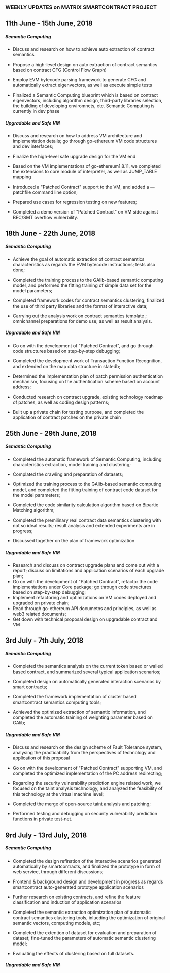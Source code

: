 ### WEEKLY UPDATES on MATRIX SMARTCONTRACT PROJECT

## 11th June - 15th June, 2018

##### Semantic Computing


- Discuss and research on how to achieve auto extraction of contract semantics 

- Propose a high-level design on auto extraction of contract semantics based on contract CFG (Control Flow Graph)

- Employ EVM bytecode parsing framework to generate CFG and automatically extract eigenvectors, as well as execute simple tests

- Finalized a Semantic Computing blueprint which is based on contract eigenvectors, including algorithm design, third-party libraries selection, the building of developing enviromnets, etc. Semantic Computing is currently in dev phase


##### Upgradable and Safe VM

- Discuss and research on how to address VM architecture and implementation details; go through go-ethereum VM code structures and dev interfaces;

- Finalize the high-level safe upgrade design for the VM end

- Based on the VM implementations of go-ethereum1.8.11, we completed the extensions to core module of interpreter, as well as JUMP_TABLE mapping

- Introduced a "Patched Contract" support to the VM, and added a —patchfile command line option;

- Prepared use cases for regression testing on new features;

- Completed a demo version of "Patched Contract" on VM side against BEC/SMT overflow vulnerbility.


## 18th June - 22th June, 2018

##### Semantic Computing

- Achieve the goal of automatic extraction of contract semantics characteristics as regards the EVM bytecode instructions; tests also done;

- Completed the training process to the GAlib-based semantic computing model, and performed the fitting training of simple data set for the model parameters;

- Completed framework codes for contract semantics clustering; finalized the use of third party libraries and the format of interactive data;

- Carrying out the analysis work on contract semantics template ; omnichannel preparations for demo use; as well as result analysis.


##### Upgradable and Safe VM

- Go on with the development of "Patched Contract", and go through code structures based on step-by-step debugging;

- Completed the development work of Transaction Function Recognition, and extended on the map data structure in statedb;

- Determined the implementation plan of patch permission authentication mechanism, focusing on the authentication scheme based on account address;

- Conducted research on contract upgrade, existing technology roadmap of patches, as well as coding design patterns;

- Built up a private chain for testing purpose, and completed the application of contract patches on the private chain


## 25th June - 29th June, 2018

##### Semantic Computing

- Completed the automatic framework of Semantic Computing, including characteristics extraction, model training and clustering;

- Complated the crawling and preparation of datasets;

- Optimized the training process to the GAlib-based semantic computing model, and completed the fitting training of contract code dataset for the  model parameters;

- Completed the code similarity calculation algorithm based on Bipartie Matching algorithm;

- Completed the premilinary real contract data semantics clustering with not so ideal results; result analysis and extended experiments are in progress;

- Discussed together on the plan of framework optimization 

##### Upgradable and Safe VM

- Research and discuss on contract upgrade plans and come out with a report; discuss on limitations and application scenarios of each upgrade plan;
- Go on with the development of "Patched Contract", refactor the code implementations under Core package; go through code structures based on step-by-step debugging;
- Implement refactoring and optimizations on VM codes deployed and upgraded on private chain;
- Read through go-ethereum API documetns and principles, as well as web3 related documents;
- Get down with technical proposal design on upgradable contract and VM


## 3rd July - 7th July, 2018

##### Semantic Computing

- Completed the semantics analysis on the current token based or walled based contract, and summarized several typical application scenarios;

- Completed design on automatically generated interaction scenarios by smart contracts;

- Completed the framework implementation of cluster based smartcontract semantics computing tools;

- Achieved the optimized extraction of semantic information, and completed the automatic training of weighting parameter based on GAlib;

##### Upgradable and Safe VM

- Discuss and research on the design scheme of Fault Tolerance system, analysing the practicability from the perspectives of technology and application of this proposal

- Go on with the development of "Patched Contract" supporting VM, and completed the optimized implementation of the PC address redirecting;

- Regarding the security vulnerability prediction engine related work, we focused on the taint analysis technology, and analyzed the feasibility of this technology at the virtual machine level;

- Completed the merge of open-source taint analysis and patching;

- Performed testing and debugging on security vulnerability prediction functions in private test-net.


## 9rd July - 13rd July, 2018

##### Semantic Computing


- Completed the design refination of the interactive scenarios generated automatically by smartcontracts, and finalized the prototype in form of web service, through different discussions;

- Frontend & background design and development in progress as regards smartcontract auto-generated prototype application scenarios 

- Further research on existing contracts, and refine the feature classification and induction of application scenarios


- Completed the semantic extraction optimization plan of automatic contract semantics clustering tools, inlucding the optimization of original semantic vectors, computing models, etc;

- Completed the extention of dataset for evaluation and preparation of dataset; fine-tuned the parameters of automatic semantic clustering model;

- Evaluating the effects of clustering based on full datasets.


##### Upgradable and Safe VM



